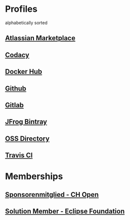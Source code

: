 # Profiles

alphabetically sorted

## [Atlassian Marketplace](https://marketplace.atlassian.com/vendors/1211530/baloise-group)
## [Codacy](https://app.codacy.com/organization/baloise)
## [Docker Hub](https://hub.docker.com/r/baloise/)
## [Github](https://github.com/baloise)
## [Gitlab](https://gitlab.com/baloise)
## [JFrog Bintray](https://bintray.com/baloise)
## [OSS Directory](https://www.ossdirectory.com/oss-firmen/single/ossfirm/baloise-group)
## [Travis CI](https://travis-ci.org/baloise/)

# Memberships

## [Sponsorenmitglied - CH Open](http://www.ossdirectory.com/ch-open-sponsoren/)
## [Solution Member - Eclipse Foundation](https://www.eclipse.org/membership/showMember.php?member_id=1288)
